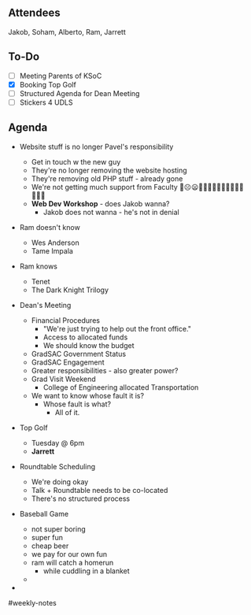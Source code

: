 ## Attendees

Jakob, Soham, Alberto, Ram, Jarrett
## To-Do
- [ ] Meeting Parents of KSoC
- [x] Booking Top Golf
- [ ] Structured Agenda for Dean Meeting
- [ ] Stickers 4 UDLS

## Agenda
- Website stuff is no longer Pavel's responsibility
	- Get in touch w the new guy
	- They're no longer removing the website hosting
	- They're removing old PHP stuff - already gone
	- We're not getting much support from Faculty 🙁☹️😦🙍🏻🙍🏻‍♂️🙍🏻‍♀️🙍🏾🙍🏽‍♂️
	- **Web Dev Workshop** - does Jakob wanna?
		- Jakob does not wanna - he's not in denial

- Ram doesn't know 
	- Wes Anderson
	- Tame Impala
- Ram knows
	- Tenet
	- The Dark Knight Trilogy

- Dean's Meeting
	- Financial Procedures
		- "We're just trying to help out the front office."
		- Access to allocated funds
		- We should know the budget
	- GradSAC Government Status
	- GradSAC Engagement
	- Greater responsibilities - also greater power?
	- Grad Visit Weekend
		- College of Engineering allocated Transportation
	- We want to know whose fault it is?
		- Whose fault is what?
			- All of it. 

- Top Golf
	- Tuesday @ 6pm 
	- **Jarrett**

- Roundtable Scheduling
	- We're doing okay
	- Talk + Roundtable needs to be co-located
	- There's no structured process

- Baseball Game
	- not super boring
	- super fun
	- cheap beer
	- we pay for our own fun
	- ram will catch a homerun
		- while cuddling in a blanket
	- 

- 


#weekly-notes